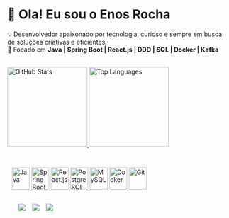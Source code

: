 # 👋 Ola! Eu sou o Enos Rocha  

💡 Desenvolvedor apaixonado por tecnologia, curioso e sempre em busca de soluções criativas e eficientes.  
🎯 Focado em **Java | Spring Boot | React.js | DDD | SQL | Docker | Kafka**  
<br>
<div>
  <a href="https://github.com/EnosRocha"/>
  <img height="180em" src="https://github-readme-stats.vercel.app/api?username=EnosRocha&show_icons=true&theme=dracula&hide=issues,contribs" alt="GitHub Stats"/>
  <img height="180em" src="https://github-readme-stats.vercel.app/api/top-langs/?username=EnosRocha&layout=compact&theme=dracula&hide=html,css" alt="Top Languages"/>
</div>

<br>

<div style="display: inline_block; gap: 15px; margin: 10px;"><br>
  <img src="https://cdn.jsdelivr.net/gh/devicons/devicon/icons/java/java-original.svg" width="40" height="50" title="Java"/>
  <img src="https://cdn.jsdelivr.net/gh/devicons/devicon/icons/spring/spring-original.svg" width="40" height="50" title="Spring Boot"/>
  <img src="https://cdn.jsdelivr.net/gh/devicons/devicon/icons/react/react-original.svg" width="40" height="50" title="React.js"/>
  <img src="https://cdn.jsdelivr.net/gh/devicons/devicon/icons/postgresql/postgresql-original.svg" width="40" height="50" title="PostgreSQL"/>
  <img src="https://cdn.jsdelivr.net/gh/devicons/devicon/icons/mysql/mysql-original.svg" width="40" height="50" title="MySQL"/>
  <img src="https://cdn.jsdelivr.net/gh/devicons/devicon/icons/docker/docker-original.svg" width="40" height="50" title="Docker"/>
  <img src="https://cdn.jsdelivr.net/gh/devicons/devicon/icons/git/git-original.svg" width="40" height="50" title="Git"/>
          
</div>

##


<div style="display: flex; gap: 15px; margin: 10px; flex-wrap: wrap;">
  <a href="https://www.linkedin.com/in/enosrocha" target="_blank">
    <img src="https://img.shields.io/badge/LinkedIn-0077B5?style=for-the-badge&logo=linkedin&logoColor=white"/>
  </a>
  <a href="https://github.com/EnosRocha">
    <img src="https://img.shields.io/badge/GitHub-100000?style=for-the-badge&logo=github&logoColor=white"/>
  </a>
  <a href="mailto:ens4562@gmail.com">
    <img src="https://img.shields.io/badge/Gmail-D14836?style=for-the-badge&logo=gmail&logoColor=white"/>
  </a>
</div>
